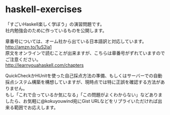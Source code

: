 haskell-exercises
=================

「すごいHaskell楽しく学ぼう」の演習問題です。  
社内勉強会のために作っているものを公開します。  

章番号については、オーム社から出ている日本語訳と対応しています。  
http://amzn.to/1uS2ja1  
原文をオンラインで読むことが出来ますが、こちらは章番号がずれていますのでご注意ください。  
http://learnyouahaskell.com/chapters

QuickCheckかHUnitを使った自己採点方法の準備、もしくはサーバーでの自動採点システム構築を構想していますが、現時点では特に正誤を確認する方法がありません。  
もし「これで合っているか気になる」「この問題がよくわからない」などありましたら、お気軽に@kokuyouwind宛にGist URLなどをリプライいただければ出来る範囲でお応えします。
